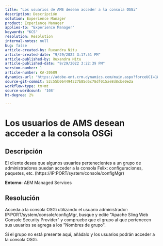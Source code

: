 ```yaml
---
title: "Los usuarios de AMS desean acceder a la consola OSGi"
description: Descripción
solution: Experience Manager
product: Experience Manager
applies-to: "Experience Manager"
keywords: "KCS"
resolution: Resolution
internal-notes: null
bug: false
article-created-by: Ruxandra Nitu
article-created-date: "9/29/2022 3:17:51 PM"
article-published-by: Ruxandra Nitu
article-published-date: "9/29/2022 3:22:39 PM"
version-number: 1
article-number: KA-20689
dynamics-url: "https://adobe-ent.crm.dynamics.com/main.aspx?forceUCI=1&pagetype=entityrecord&etn=knowledgearticle&id=0aa2b2da-0940-ed11-9db1-0022480867fb"
source-git-commit: 52c55b064494227b85d6c78df015ae8d8cbe0e2a
workflow-type: tm+mt
source-wordcount: '108'
ht-degree: 2%

---
```


# Los usuarios de AMS desean acceder a la consola OSGi

## Descripción


El cliente desea que algunos usuarios pertenecientes a un grupo de administradores puedan acceder a la consola Felix: configuraciones, paquetes, etc. (https://IP:PORT/system/console/configMgr)



<b>Entorno</b>: AEM Managed Services


## Resolución


Acceda a la consola OSGi utilizando el usuario administrador: IP:PORT/system/console/configMgr, busque y edite &quot;Apache Sling Web Console Security Provider&quot; y compruebe que el grupo al que pertenecen sus usuarios se agrega a los &quot;Nombres de grupo&quot;.

Si el grupo no está presente aquí, añádalo y los usuarios podrán acceder a la consola OSGi.
